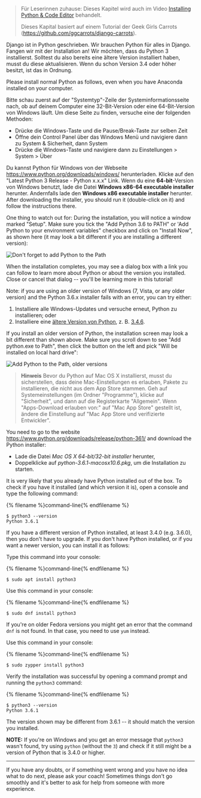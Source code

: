 > Für Leserinnen zuhause: Dieses Kapitel wird auch im Video [Installing Python & Code Editor](https://www.youtube.com/watch?v=pVTaqzKZCdA) behandelt.
> 
> Dieses Kapital basiert auf einem Tutorial der Geek Girls Carrots (https://github.com/ggcarrots/django-carrots).

Django ist in Python geschrieben. Wir brauchen Python für alles in Django. Fangen wir mit der Installation an! Wir möchten, dass du Python 3 installierst. Solltest du also bereits eine ältere Version installiert haben, musst du diese aktualisieren. Wenn du schon Version 3.4 oder höher besitzt, ist das in Ordnung.

Please install normal Python as follows, even when you have Anaconda installed on your computer.

<!--sec data-title="Install Python: Windows" data-id="python_windows" data-collapse=true ces-->

Bitte schau zuerst auf der "Systemtyp"-Zeile der Systeminformationsseite nach, ob auf deinem Computer eine 32-Bit-Version oder eine 64-Bit-Version von Windows läuft. Um diese Seite zu finden, versuche eine der folgenden Methoden:

* Drücke die Windows-Taste und die Pause/Break-Taste zur selben Zeit
* Öffne dein Control Panel über das Windows Menü und navigiere dann zu System & Sicherheit, dann System
* Drücke die Windows-Taste und navigiere dann zu Einstellungen > System > Über

Du kannst Python für Windows von der Webseite https://www.python.org/downloads/windows/ herunterladen. Klicke auf den "Latest Python 3 Release - Python x.x.x" Link. Wenn du eine **64-bit**-Version von Windows benutzt, lade die Datei **Windows x86-64 executable installer** herunter. Andernfalls lade den **Windows x86 executable installer** herunter. After downloading the installer, you should run it (double-click on it) and follow the instructions there.

One thing to watch out for: During the installation, you will notice a window marked "Setup". Make sure you tick the "Add Python 3.6 to PATH" or 'Add Python to your environment variables" checkbox and click on "Install Now", as shown here (it may look a bit different if you are installing a different version):

![Don't forget to add Python to the Path](../python_installation/images/python-installation-options.png)

When the installation completes, you may see a dialog box with a link you can follow to learn more about Python or about the version you installed. Close or cancel that dialog -- you'll be learning more in this tutorial!

Note: if you are using an older version of Windows (7, Vista, or any older version) and the Python 3.6.x installer fails with an error, you can try either:

1. Installiere alle Windows-Updates und versuche erneut, Python zu installieren; oder
2. Installiere eine [ältere Version von Python](https://www.python.org/downloads/windows/), z. B. [3.4.6](https://www.python.org/downloads/release/python-346/).

If you install an older version of Python, the installation screen may look a bit different than shown above. Make sure you scroll down to see "Add python.exe to Path", then click the button on the left and pick "Will be installed on local hard drive":

![Add Python to the Path, older versions](../python_installation/images/add_python_to_windows_path.png)

<!--endsec-->

<!--sec data-title="Install Python: OS X" data-id="python_OSX"
data-collapse=true ces-->

> **Hinweis** Bevor du Python auf Mac OS X installierst, musst du sicherstellen, dass deine Mac-Einstellungen es erlauben, Pakete zu installieren, die nicht aus dem App Store stammen. Geh auf Systemeinstellungen (im Ordner "Programme"), klicke auf "Sicherheit", und dann auf die Registerkarte "Allgemein". Wenn "Apps-Download erlauben von:" auf "Mac App Store" gestellt ist, ändere die Einstellung auf "Mac App Store und verifizierte Entwickler".

You need to go to the website https://www.python.org/downloads/release/python-361/ and download the Python installer:

* Lade die Datei *Mac OS X 64-bit/32-bit installer* herunter,
* Doppelklicke auf *python-3.6.1-macosx10.6.pkg*, um die Installation zu starten.

<!--endsec-->

<!--sec data-title="Install Python: Linux" data-id="python_linux"
data-collapse=true ces-->

It is very likely that you already have Python installed out of the box. To check if you have it installed (and which version it is), open a console and type the following command:

{% filename %}command-line{% endfilename %}

    $ python3 --version
    Python 3.6.1
    

If you have a different version of Python installed, at least 3.4.0 (e.g. 3.6.0), then you don't have to upgrade. If you don't have Python installed, or if you want a newer version, you can install it as follows:

<!--endsec-->

<!--sec data-title="Install Python: Debian or Ubuntu" data-id="python_debian" data-collapse=true ces-->

Type this command into your console:

{% filename %}command-line{% endfilename %}

    $ sudo apt install python3
    

<!--endsec-->

<!--sec data-title="Install Python: Fedora" data-id="python_fedora"
data-collapse=true ces-->

Use this command in your console:

{% filename %}command-line{% endfilename %}

    $ sudo dnf install python3
    

If you're on older Fedora versions you might get an error that the command `dnf` is not found. In that case, you need to use `yum` instead.

<!--endsec-->

<!--sec data-title="Install Python: openSUSE" data-id="python_openSUSE"
data-collapse=true ces-->

Use this command in your console:

{% filename %}command-line{% endfilename %}

    $ sudo zypper install python3
    

<!--endsec-->

Verify the installation was successful by opening a command prompt and running the `python3` command:

{% filename %}command-line{% endfilename %}

    $ python3 --version
    Python 3.6.1
    

The version shown may be different from 3.6.1 -- it should match the version you installed.

**NOTE:** If you're on Windows and you get an error message that `python3` wasn't found, try using `python` (without the `3`) and check if it still might be a version of Python that is 3.4.0 or higher.

* * *

If you have any doubts, or if something went wrong and you have no idea what to do next, please ask your coach! Sometimes things don't go smoothly and it's better to ask for help from someone with more experience.